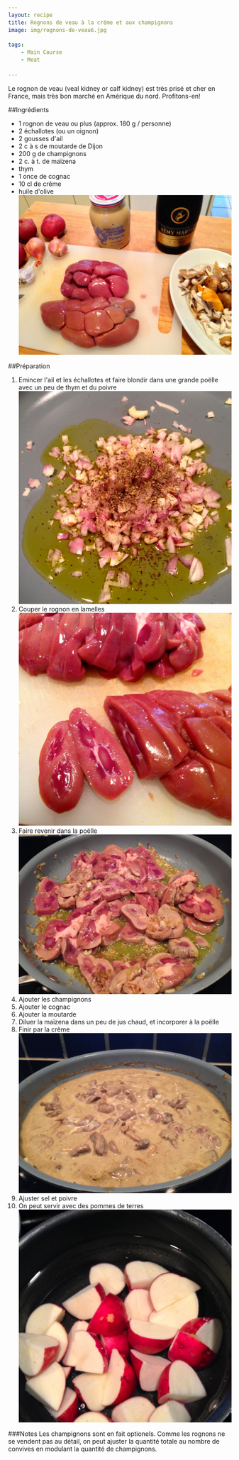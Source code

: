 ```yaml
---
layout: recipe
title: Rognons de veau à la crême et aux champignons
image: img/rognons-de-veau6.jpg

tags:
    - Main Course
    - Meat
    
---
```


Le rognon de veau (veal kidney or calf kidney) est très prisé et cher en France, mais très bon marché en Amérique du nord. Profitons-en!   

##Ingrédients
* 1 rognon de veau ou plus (approx. 180 g / personne)
* 2 échallotes (ou un oignon)
* 2 gousses d'ail
* 2 c à s de moutarde de Dijon
* 200 g de champignons
* 2 c. à t. de maïzena
* thym
* 1 once de cognac
* 10 cl de crême
* huile d'olive   
![image](img/rognons-de-veau1.jpg)

##Préparation
1. Emincer l'ail et les échallotes et faire blondir dans une grande poëlle avec un peu de thym et du poivre   
![image](img/rognons-de-veau3.jpg)
2. Couper le rognon en lamelles    
![image](img/rognons-de-veau2.jpg)
3. Faire revenir dans la poëlle   
![image](img/rognons-de-veau4.jpg)
4. Ajouter les champignons
5. Ajouter le cognac
6. Ajouter la moutarde
7. Diluer la maïzena dans un peu de jus chaud, et incorporer à la poëlle
8. Finir par la crême   
![image](img/rognons-de-veau5.jpg)
9. Ajuster sel et poivre
10. On peut servir avec des pommes de terres   
![image](img/rognons-de-veau7.jpg)

###Notes
Les champignons sont en fait optionels. Comme les rognons ne se vendent pas au détail, on peut ajuster la quantité totale au nombre de convives en modulant la quantité de champignons. 
